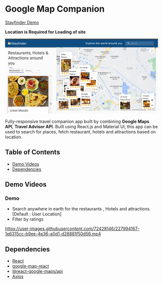 # Google Map Companion
[Stayfinder Demo](https://stayfinder-explore.netlify.app/)

**Location is Required for Loading of site**

![FrontPage](assets/Front.png)

Fully-responsive travel companion app built by combining **Google Maps API**, **Travel Advisor API**. Built using React.js and Material UI, this app can be used to search for places, fetch restaurant, hotels and attractions based on location.

## Table of Contents
- [Demo Videos](#demo-videos)
- [Dependencies](#dependencies)


## Demo Videos

### Demo
- Search anywhere in earth for the restaurants , Hotels and attractions. [Default : User Location]
- Filter by ratings


https://user-images.githubusercontent.com/72428146/227994167-1e6315cc-b9ee-4e36-a0d1-d28881f50d56.mp4






## Dependencies
- [React](https://reactjs.org/)
- [google-map-react](https://github.com/google-map-react/google-map-react)
- [@react-google-maps/api](https://react-google-maps-api-docs.netlify.app/)
- [Axios](https://axios-http.com/docs/intro)

<!---Technologies used: React.js, HTML/CSS, JavaScript, Node.js, and Material-UI library
App Functions:
-Utilizes Google Maps API for geolocation and map features
-Enables users to search for places based on location
-Uses specialized Rapid APIs to fetch information about restaurants, hotels, and attractions near the location
-Allows data filtering to display relevant information based on user preferences
-Provides an advanced Travel Advisor App experience for users
Key Features:
-Utilizes the latest technologies to provide a seamless user experience
-Provides relevant and accurate information about nearby places
-Offers users a personalized travel planning experience
Benefits:
-Users can easily plan and organize their trips with the help of the app
-The app provides up-to-date and accurate information, saving users time and effort
-The app's advanced features make it the best travel maps application available on the internet--->
